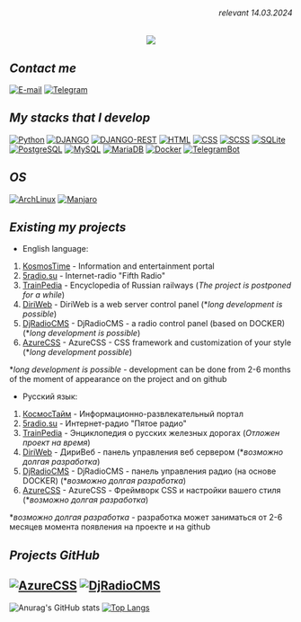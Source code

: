 <h6 align="right">relevant 14.03.2024</h6>
<p align="center">
  <a href="https://git.io/typing-svg">
    <img src="https://readme-typing-svg.herokuapp.com?font=PTSans&duration=2500&pause=2500&center=true&vCenter=true&multiline=true&width=710&height=100&lines=%E2%9C%8C+Welcome!+This+is+my+page+where+you+can+see+my+various+designs;%F0%9F%93%99+My+nickname+is+VegarusNik.+My+name+is+Nikolay;%F0%9F%92%BC+I+run+my+nonprofit+company+GroupMediaVegarus">
  </a>
</p>

## _Contact me_

[![E-mail](https://img.shields.io/badge/E--mail-005FF9?style=for-the-badge&logo=maildotru&logoColor=FFFFFF)](mailto://mv-nikolay@vegarus.su) [![Telegram](https://img.shields.io/badge/telegram-26A5E4?style=for-the-badge&logo=telegram&logoColor=FFFFFF)](https://t.me/vegarus2013)

## _My stacks that I develop_

[![Python](https://img.shields.io/badge/python-3670A0?style=for-the-badge&logo=python&logoColor=FFFFFF)](https://www.python.org) [![DJANGO](https://img.shields.io/badge/django-092E20?style=for-the-badge&logo=django&logoColor=FFFFFF)](https://www.djangoproject.com) [![DJANGO-REST](https://img.shields.io/badge/django-rest-AA0000?style=for-the-badge&logo=django&logoColor=FFFFFF)](https://www.django-rest-framework.org) [![HTML](https://img.shields.io/badge/html5-E34F26?style=for-the-badge&logo=html5&logoColor=FFFFFF)](https://developer.mozilla.org/ru/docs/Learn/Getting_started_with_the_web/HTML_basics) [![CSS](https://img.shields.io/badge/css3-1572B6?style=for-the-badge&logo=css3&logoColor=FFFFFF)](https://developer.mozilla.org/ru/docs/Learn/Getting_started_with_the_web/CSS_basics) [![SCSS](https://img.shields.io/badge/scss-CC6699?style=for-the-badge&logo=sass&logoColor=FFFFFF)](https://sass-lang.com) [![SQLite](https://img.shields.io/badge/SQLite-003B57?style=for-the-badge&logo=sqlite&logoColor=FFFFFF)](https://www.sqlite.com/) [![PostgreSQL](https://img.shields.io/badge/PostgreSQL-4169E1?style=for-the-badge&logo=postgresql&logoColor=FFFFFF)](https://www.postgresql.org) [![MySQL](https://img.shields.io/badge/MySQL-4479A1?style=for-the-badge&logo=mysql&logoColor=FFFFFF)](https://www.mysql.com) [![MariaDB](https://img.shields.io/badge/MariaDB-003545?style=for-the-badge&logo=mariadb&logoColor=FFFFFF)](https://www.mysql.com) [![Docker](https://img.shields.io/badge/docker-2496ED?style=for-the-badge&logo=docker&logoColor=FFFFFF)](https://www.docker.com) [![TelegramBot](https://img.shields.io/badge/Telegram_BOT-Aiogram-2496ED?style=for-the-badge&logo=telegram&logoColor=FFFFFF)](https://pypi.org/project/aiogram/)

## _OS_

[![ArchLinux](https://img.shields.io/badge/ArchLinux-1793D1?style=for-the-badge&logo=archlinux&logoColor=FFFFFF)](https://archlinux.org) [![Manjaro](https://img.shields.io/badge/Manjaro-35BF5C?style=for-the-badge&logo=manjaro&logoColor=FFFFFF)](https://archlinux.org)

## _Existing my projects_

- English language:
1. [KosmosTime](https://kosmostime.su) - Information and entertainment portal
2. [5radio.su](https://5radio.su) - Internet-radio "Fifth Radio"
3. [TrainPedia](https://trainpedia.su) - Encyclopedia of Russian railways (_The project is postponed for a while_)
4. [DiriWeb](https://vegarus.su/soft/diriweb) - DiriWeb is a web server control panel (**long development is possible*)
5. [DjRadioCMS](https://vegarus.su/soft/djradiocms) - DjRadioCMS - a radio control panel (based on DOCKER) (**long development is possible*)
6. [AzureCSS](https://vegarus.su/soft/azurecss) - AzureCSS - CSS framework and customization of your style (**long development possible*)

**long development is possible* - development can be done from 2-6 months of the moment of appearance on the project and on github

- Русский язык:
1. [КосмосТайм](https://kosmostime.su) - Информационно-развлекательный портал
2. [5radio.su](https://5radio.su) - Интернет-радио "Пятое радио"
3. [TrainPedia](https://trainpedia.su) - Энциклопедия о русских железных дорогах (_Отложен проект на время_)
4. [DiriWeb](https://vegarus.su/soft/diriweb) - ДириВеб - панель управления веб сервером (**возможно долгая разработка*)
5. [DjRadioCMS](https://vegarus.su/soft/djradiocms) - DjRadioCMS - панель управления радио (на основе DOCKER) (**возможно долгая разработка*)
6. [AzureCSS](https://vegarus.su/soft/azurecss) - AzureCSS - Фреймворк CSS и настройки вашего стиля (**возможно долгая разработка*)

**возможно долгая разработка* - разработка может заниматься от 2-6 месяцев момента появления на проекте и на github

## _Projects GitHub_

[![AzureCSS](https://github-readme-stats.vercel.app/api/pin/?username=vegarus2013&repo=azurecss)](https://github.com/vegarus2013/azurecs) [![DjRadioCMS](https://github-readme-stats.vercel.app/api/pin/?username=vegarus2013&repo=djradiocms)](https://github.com/vegarus2013/djradiocms)
---

![Anurag's GitHub stats](https://github-readme-stats.vercel.app/api?username=vegarus2013&show_icons=true&border_color=0F3C50&title_color=052634&text_color=0F3C50&icon_color=052634) [![Top Langs](https://github-readme-stats.vercel.app/api/top-langs/?username=vegarus2013&layout=donut&border_color=0F3C50&title_color=052634&text_color=0F3C50&icon_color=052634)](https://github.com/vegarus2013)
